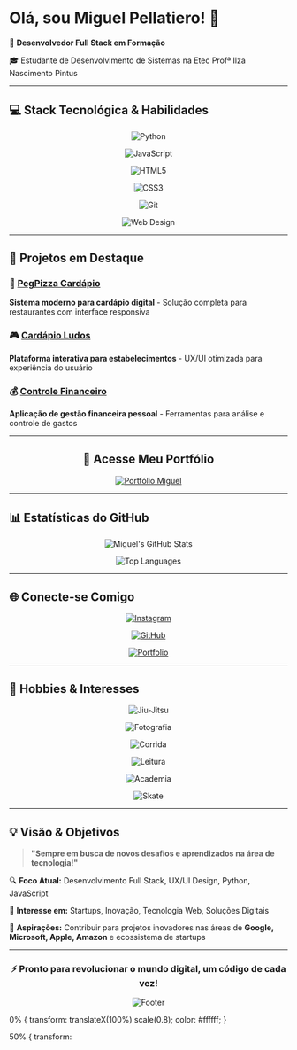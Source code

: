 # Olá, sou Miguel Pellatiero! 👋

🚀 **Desenvolvedor Full Stack em Formação**  

🎓 Estudante de Desenvolvimento de Sistemas na Etec Profª Ilza Nascimento Pintus

---

## 💻 **Stack Tecnológica & Habilidades**

<div align="center">

![Python](https://img.shields.io/badge/Python-3776AB?style=for-the-badge&logo=python&logoColor=white)

![JavaScript](https://img.shields.io/badge/JavaScript-F7DF1E?style=for-the-badge&logo=javascript&logoColor=black)

![HTML5](https://img.shields.io/badge/HTML5-E34F26?style=for-the-badge&logo=html5&logoColor=white)

![CSS3](https://img.shields.io/badge/CSS3-1572B6?style=for-the-badge&logo=css3&logoColor=white)

![Git](https://img.shields.io/badge/Git-F05032?style=for-the-badge&logo=git&logoColor=white)

![Web Design](https://img.shields.io/badge/Web_Design-FF6B6B?style=for-the-badge&logo=adobe&logoColor=white)

</div>

---

## 🌟 **Projetos em Destaque**

### 🍕 [PegPizza Cardápio](https://github.com/miguelpellatiero/pegpizza-cardapio)

**Sistema moderno para cardápio digital** - Solução completa para restaurantes com interface responsiva

### 🎮 [Cardápio Ludos](https://github.com/miguelpellatiero/cardapio-ludos)  

**Plataforma interativa para estabelecimentos** - UX/UI otimizada para experiência do usuário

### 💰 [Controle Financeiro](https://github.com/miguelpellatiero/controle-financeiro)

**Aplicação de gestão financeira pessoal** - Ferramentas para análise e controle de gastos

---

<div align="center">

## 🚀 **Acesse Meu Portfólio**

[![Portfólio Miguel](https://img.shields.io/badge/🚀_Portfólio_Miguel-000000?style=for-the-badge&logo=github&logoColor=white)](https://miguelpellatiero.github.io/portifolio-miguel/)

</div>

---

## 📊 **Estatísticas do GitHub**

<div align="center">

  

![Miguel's GitHub Stats](https://github-readme-stats.vercel.app/api?username=miguelpellatiero&show_icons=true&theme=radical)

![Top Languages](https://github-readme-stats.vercel.app/api/top-langs/?username=miguelpellatiero&layout=compact&theme=radical)

</div>

---

## 🌐 **Conecte-se Comigo**

<div align="center">

[![Instagram](https://img.shields.io/badge/Instagram-E4405F?style=for-the-badge&logo=instagram&logoColor=white)](https://www.instagram.com/mg_pll/?next=%2F)

[![GitHub](https://img.shields.io/badge/GitHub-100000?style=for-the-badge&logo=github&logoColor=white)](https://github.com/miguelpellatiero)

[![Portfolio](https://img.shields.io/badge/Portfolio-4285F4?style=for-the-badge&logo=google-chrome&logoColor=white)](https://miguelpellatiero.github.io/portifolio-miguel/)

</div>

---

## 🎯 **Hobbies & Interesses**

<div align="center">

![Jiu-Jitsu](https://img.shields.io/badge/🥋_Jiu_Jitsu-000000?style=for-the-badge)

![Fotografia](https://img.shields.io/badge/📸_Fotografia-FF6B6B?style=for-the-badge)

![Corrida](https://img.shields.io/badge/🏃_Corrida-4ECDC4?style=for-the-badge)

![Leitura](https://img.shields.io/badge/📖_Leitura-45B7D1?style=for-the-badge)

![Academia](https://img.shields.io/badge/🏋️_Academia-F7B731?style=for-the-badge)

![Skate](https://img.shields.io/badge/🛹_Skate-96CEB4?style=for-the-badge)

</div>

---

## 💡 **Visão & Objetivos**

> **"Sempre em busca de novos desafios e aprendizados na área de tecnologia!"**

🔍 **Foco Atual:** Desenvolvimento Full Stack, UX/UI Design, Python, JavaScript  

🎯 **Interesse em:** Startups, Inovação, Tecnologia Web, Soluções Digitais  

🌟 **Aspirações:** Contribuir para projetos inovadores nas áreas de **Google, Microsoft, Apple, Amazon** e ecossistema de startups

---

<div align="center">

### ⚡ **Pronto para revolucionar o mundo digital, um código de cada vez!**

![Footer](https://capsule-render.vercel.app/api?type=waving&color=gradient&height=100&section=footer)

</div>

  0% { transform: translateX(100%) scale(0.8); color: #ffffff; }

  50% { transform:
